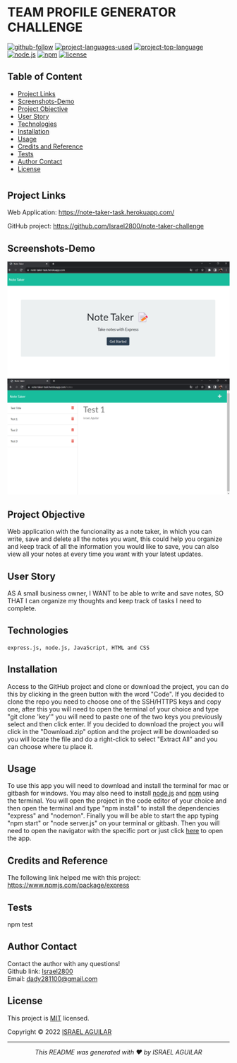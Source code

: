# TEAM PROFILE GENERATOR CHALLENGE

[![github-follow](https://img.shields.io/github/followers/israel2800?label=Follow&logoColor=blue&style=social)](https://github.com/israel2800)
[![project-languages-used](https://img.shields.io/github/languages/count/Israel2800/note-taker-challenge?color=important)](https://github.com/Israel2800/note-taker-challenge)
[![project-top-language](https://img.shields.io/github/languages/top/Israel2800/note-taker-challenge?color=orange)](https://github.com/Israel2800/note-taker-challenge)
[![node.js](https://img.shields.io/node/v/c?color=orange)](https://nodejs.org/en/)
[![npm](https://img.shields.io/npm/v/npm?color=orange&logo=npm)](https://www.npmjs.com/package/inquirer)
[![license](https://img.shields.io/badge/License-MIT-brightgreen.svg)](https://choosealicense.com/licenses/mit/)

## Table of Content
* [ Project Links ](#Project-Links)
* [ Screenshots-Demo ](#Screenshots)
* [ Project Objective ](#Project-Objective)
* [ User Story ](#User-Story)
* [ Technologies ](#Technologies)
* [ Installation ](#Installation)
* [ Usage ](#Usage)
* [ Credits and Reference ](#Credits-and-Reference)
* [ Tests ](#Tests)
* [ Author Contact ](#Author-Contact)
* [ License ](#License)
#

##  Project Links
Web Application:
https://note-taker-task.herokuapp.com/

GitHub project:
https://github.com/Israel2800/note-taker-challenge


## Screenshots-Demo
![Screenshot of the Note Taker menu.](public/assets/images/screenshot-1.png)
![Screenshot of the second note, with title "Test 1".](public/assets/images/screenshot-2.png)


## Project Objective
Web application with the funcionality as a note taker, in which you can write, save and delete all the notes you want, this could help you organize and keep track of all the information you would like to save, you can also view all your notes at every time you want with your latest updates.



## User Story
AS A small business owner, I WANT to be able to write and save notes, SO THAT I can organize my thoughts and keep track of tasks I need to complete.

## Technologies 
```
express.js, node.js, JavaScript, HTML and CSS
```

## Installation
Access to the GitHub project and clone or download the project, you can do this by clicking in the green button with the word "Code". If you decided to clone the repo you need to choose one of the SSH/HTTPS keys and copy one, after this you will need to open the terminal of your choice and type "git clone 'key'" you will need to paste one of the two keys you previously select and then click enter. If you decided to download the project you will click in the "Download.zip" option and the project will be downloaded so you will locate the file and do a right-click to select "Extract All" and you can choose where tu place it.

## Usage 
To use this app you will need to download and install the terminal for mac or gitbash for windows. You may also need to install [node.js](https://nodejs.org/en/) and [npm](https://www.npmjs.com/) using the terminal. You will open the project in the code editor of your choice and then open the terminal and type "npm install" to install the dependencies "express" and "nodemon". Finally you will be able to start the app typing "npm start" or "node server.js" on your terminal or gitbash. Then you will need to open the navigator with the specific port or just click [here](https://note-taker-task.herokuapp.com/) to open the app.

## Credits and Reference
The following link helped me with this project: https://www.npmjs.com/package/express

## Tests
npm test

## Author Contact
Contact the author with any questions!<br>
Github link: [Israel2800](https://github.com/israel2800)<br>
Email: dady281100@gmail.com

## License
This project is [MIT](https://choosealicense.com/licenses/mit/) licensed.<br />

Copyright © 2022 [ISRAEL AGUILAR](https://github.com/israel2800)

<hr>
<p align='center'><i>
This README was generated with ❤️ by ISRAEL AGUILAR
</i></p>
